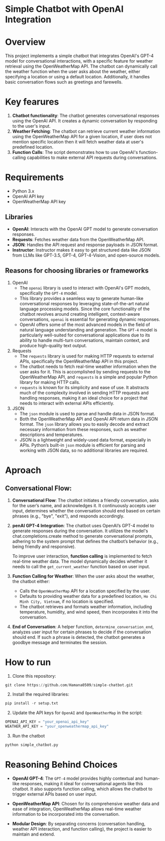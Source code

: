 # Simple Chatbot with OpenAI Integration

# Overview

This project implements a simple chatbot that integrates OpenAI's GPT-4 model for conversational interactions, with a specific feature for weather retrieval using the OpenWeatherMap API. The chatbot can dynamically call the weather function when the user asks about the weather, either specifying a location or using a default location. Additionally, it handles basic conversation flows such as greetings and farewells.

# Key fearures

1. **Chatbot functionality**: The chatbot generates conversational responses using the OpenAI API. It creates a dynamic conversation by responding to the user's input.
2. **Weather Fetching**: The chatbot can retrieve current weather information using the OpenWeatherMap API for a given location, if user does not mention specific location then it will fetch weather data at user's predefined location.
3. **Function Calls**: The script demonstrates how to use OpenAI's function-calling capabilities to make external API requests during conversations.

# Requirements

- Python 3.x
- OpenAI API key
- OpenWeatherMap API key

## Libraries

- **OpenAI**: Interacts with the OpenAI GPT model to generate conversation responses.
- **Requests**: Fetches weather data from the OpenWeatherMap API.
- **JSON**: Handles the API request and response payloads in JSON format.
- **Instructor**: Instructor makes it easy to get structured data like JSON from LLMs like GPT-3.5, GPT-4, GPT-4-Vision, and open-source models.

## Reasons for choosing libraries or frameworks

1. OpenAI
   - The `openai` library is used to interact with OpenAI's GPT models, specifically the `GPT-4` model.
   - This library provides a seamless way to generate human-like conversational responses by leveraging state-of-the-art natural language processing models. Since the core functionality of the chatbot revolves around creating intelligent, context-aware conversations, `openai` is essential for generating dynamic responses.
   - OpenAI offers some of the most advanced models in the field of natural language understanding and generation. The `GPT-4` model is particularly well-suited for conversational applications due to its ability to handle multi-turn conversations, maintain context, and produce high-quality text output.
2. Requests
   - The `requests` library is used for making HTTP requests to external APIs, specifically the OpenWeatherMap API in this project.
   - The chatbot needs to fetch real-time weather information when the user asks for it. This is accomplished by sending requests to the OpenWeatherMap API, and `requests` is a simple and popular Python library for making HTTP calls.
   - `requests` is known for its simplicity and ease of use. It abstracts much of the complexity involved in sending HTTP requests and handling responses, making it an ideal choice for a project that needs to interact with external APIs efficiently.
3. JSON
   - The `json` module is used to parse and handle data in JSON format.
   - Both the OpenWeatherMap API and OpenAI API return data in JSON format. The `json` library allows you to easily decode and extract necessary information from these responses, such as weather descriptions and temperatures.
   - JSON is a lightweight and widely-used data format, especially in APIs. Python’s built-in `json` module is efficient for parsing and working with JSON data, so no additional libraries are required.

# Aproach

## Conversational Flow:

1. **Conversational Flow**:
   The chatbot initiates a friendly conversation, asks for the user’s name, and acknowledges it. It continuously accepts user input, determines whether the conversation should end based on certain phrases (e.g., "bye", "exit"), and responds accordingly.

2. **penAI GPT-4 Integration**:
   The chatbot uses OpenAI’s GPT-4 model to generate responses during the conversation. It utilizes the model's chat.completions.create method to generate conversational prompts, adhering to the system prompt that defines the chatbot’s behavior (e.g., being friendly and responsive).

   To improve user interaction, **function calling** is implemented to fetch real-time weather data. The model dynamically decides whether it needs to call the `get_current_weather` function based on user input.

3. **Function Calling for Weather**:
   When the user asks about the weather, the chatbot either:

   - Calls the `OpenWeatherMap` API for a location specified by the user.
   - Defaults to providing weather data for a predefined location, `Ho Chi Minh City, Vietnam`, if no location is specified.
   - The chatbot retrieves and formats weather information, including temperature, humidity, and wind speed, then incorporates it into the conversation.

4. **End of Conversation**:
   A helper function, `determine_conversation_end`, analyzes user input for certain phrases to decide if the conversation should end. If such a phrase is detected, the chatbot generates a goodbye message and terminates the session.

# How to run

1. Clone this repository:

```python
git clone https://github.com/Hamana0509/simple-chatbot.git
```

2. Install the required libraries:

```python
pip install -r setup.txt
```

2. Update the API keys for `OpenAI` and `OpenWeatherMap` in the script:

```python
OPENAI_API_KEY = "your_openai_api_key"
WEATHER_API_KEY = "your_openweathermap_api_key"
```

3. Run the chatbot

```python
python simple_chatbot.py
```

# Reasoning Behind Choices

- **OpenAI GPT-4**: The `GPT-4` model provides highly contextual and human-like responses, making it ideal for conversational agents like this chatbot. It also supports function calling, which allows the chatbot to trigger external APIs based on user input.

- **OpenWeatherMap API**: Chosen for its comprehensive weather data and ease of integration, OpenWeatherMap allows real-time weather information to be incorporated into the conversation.

- **Modular Design**: By separating concerns (conversation handling, weather API interaction, and function calling), the project is easier to maintain and extend.
